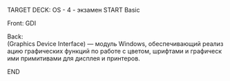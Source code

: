 TARGET DECK: OS - 4 - экзамен
START
Basic

Front: GDI

Back: (Graphics Device Interface) — модуль Windows, обеспечивающий реализацию графических функций по работе с цветом, шрифтами и графическими примитивами для дисплея и принтеров.
<!--ID: 1663690671967-->
END